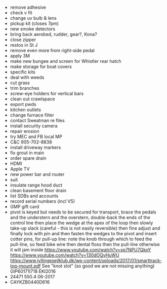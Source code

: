 - remove adhesive
- check v fit
- change uv bulb & lens
- pickup kit (closes 7pm)
- new smoke detectors
- bring back aerobed, rudder, gear?, Kona?
- close zipper
- restos in St J
- remove even more from right-side pedal
- apply 3M
- make new bungee and screen for Whistler rear hatch
- make storage for boat covers
- specific kits
- deal with weeds
- cut grass
- trim branches
- screw-eye holders for vertical bars
- clean out crawlspace
- export pwds
- kitchen outlets
- change furnace filter
- contact Sweatman re files
- install security camera
- repair erosion
- try MEC and FB local MP
- C&C 905-702-8838
- install driveway markers
- fix grout in main
- order spare drain
- HDMI
- Apple TV
- new power bar and router
- suit
- insulate range hood duct
- clean basement floor drain
- list SDBs and accounts
- record serial numbers (incl V5)
- GMP gift card
- pivot is keyed but needs to be secured for transport, brace the pedals and the understern and the overstern, double-back the ends of the control line then place the wedge at the apex of the loop then slowly take-up slack (careful - this is not easily reversible) then fine adjust and finally lock with pin and then fasten the wedges to the pivot and insert cotter pins, for pull-up line: note the knob through which to feed the pull-line, so feed bike wire then dental floss then the pull-line otherwise it will jam inside https://www.youtube.com/watch?v=sp7NPU7QkoY https://www.youtube.com/watch?v=130dOQvHuWU https://www.jyllingesejlklub.dk/wp-content/uploads/2017/01/smarttrack-top-mount.pdf See "knot slot" (so good we are not missing anything) GIP60171I718 EKI2016
- 24471 550.4 06-2017
- CAYKZB0440D616